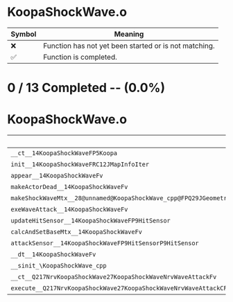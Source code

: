 # KoopaShockWave.o
| Symbol | Meaning 
| ------------- | ------------- 
| :x: | Function has not yet been started or is not matching. 
| :white_check_mark: | Function is completed. 


# 0 / 13 Completed -- (0.0%)
# KoopaShockWave.o
| Symbol | Decompiled? |
| ------------- | ------------- |
| `__ct__14KoopaShockWaveFP5Koopa` | :x: |
| `init__14KoopaShockWaveFRC12JMapInfoIter` | :x: |
| `appear__14KoopaShockWaveFv` | :x: |
| `makeActorDead__14KoopaShockWaveFv` | :x: |
| `makeShockWaveMtx__28@unnamed@KoopaShockWave_cpp@FPQ29JGeometry64TPosition3<Q29JGeometry38TMatrix34<Q29JGeometry13SMatrix34C<f>>>RCQ29JGeometry8TVec3<f>RCQ29JGeometry8TVec3<f>RCQ29JGeometry8TVec3<f>ff` | :x: |
| `exeWaveAttack__14KoopaShockWaveFv` | :x: |
| `updateHitSensor__14KoopaShockWaveFP9HitSensor` | :x: |
| `calcAndSetBaseMtx__14KoopaShockWaveFv` | :x: |
| `attackSensor__14KoopaShockWaveFP9HitSensorP9HitSensor` | :x: |
| `__dt__14KoopaShockWaveFv` | :x: |
| `__sinit_\KoopaShockWave_cpp` | :x: |
| `__ct__Q217NrvKoopaShockWave27KoopaShockWaveNrvWaveAttackFv` | :x: |
| `execute__Q217NrvKoopaShockWave27KoopaShockWaveNrvWaveAttackCFP5Spine` | :x: |
